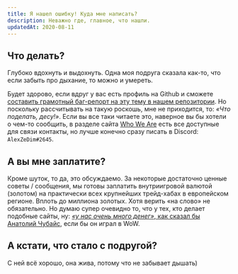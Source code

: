 ```yaml
---
title: Я нашел ошибку! Куда мне написать?
description: Неважно где, главное, что нашли. 
updatedAt: 2020-08-11
---
```


## Что делать?

Глубоко вдохнуть и выдохнуть. Одна моя подруга сказала как-то, что если забыть про дыхание, то можно и умереть.

Будет здорово, если вдруг у вас есть профиль на Github и сможете [составить грамотный баг-репорт на эту тему в нашем репозитории](https://github.com/AlexZeDim/conglomerat-FRONT/issues).
Но поскольку рассчитывать на такую роскошь, мне не приходится, то: *«Что поделать, десу!»*. Если вы все таки читаете это, наверное вы бы хотели о чем-то сообщить, в разделе сайта [Who We Are](https://conglomerat.group/who-we-are)
есть все доступные для связи контакты, но лучше конечно сразу писать в Discord: `AlexZeDim#2645`.

## А вы мне заплатите?

Кроме шуток, то да, это обсуждаемо. За некоторые достаточно ценные советы / сообщения, мы готовы заплатить внутриигровой валютой (золотом) на практически всех крупнейших трейд-хабах в европейском регионе.
Вплоть до миллиона золотых. Хотя верить «на слово» не обязательно. Но думаю супер очевидно то, что у тех, кто делает подобные сайты, ну: [*«у нас очень много денег»*, как сказал бы Анатолий Чубайс](https://youtu.be/5MHCCZKTcoA?t=36), если бы он играл в WoW. 

## А кстати, что стало с подругой?

С ней всё хорошо, она жива, потому что не забывает дышать)
